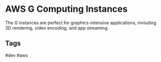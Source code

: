 # AWS G Computing Instances

The G instances are perfect for graphics-intensive applications, invluding 3D rendering, video encoding, and app streaming.

## Tags
#dev #aws
